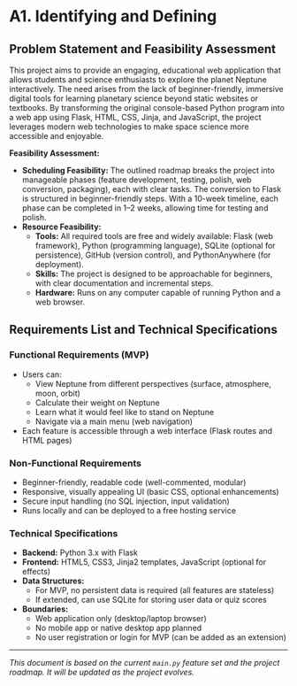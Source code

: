 # A1. Identifying and Defining

## Problem Statement and Feasibility Assessment

This project aims to provide an engaging, educational web application that allows students and science enthusiasts to explore the planet Neptune interactively. The need arises from the lack of beginner-friendly, immersive digital tools for learning planetary science beyond static websites or textbooks. By transforming the original console-based Python program into a web app using Flask, HTML, CSS, Jinja, and JavaScript, the project leverages modern web technologies to make space science more accessible and enjoyable.

**Feasibility Assessment:**
- **Scheduling Feasibility:** The outlined roadmap breaks the project into manageable phases (feature development, testing, polish, web conversion, packaging), each with clear tasks. The conversion to Flask is structured in beginner-friendly steps. With a 10-week timeline, each phase can be completed in 1–2 weeks, allowing time for testing and polish.
- **Resource Feasibility:**
  - **Tools:** All required tools are free and widely available: Flask (web framework), Python (programming language), SQLite (optional for persistence), GitHub (version control), and PythonAnywhere (for deployment).
  - **Skills:** The project is designed to be approachable for beginners, with clear documentation and incremental steps.
  - **Hardware:** Runs on any computer capable of running Python and a web browser.

## Requirements List and Technical Specifications

### Functional Requirements (MVP)
- Users can:
  - View Neptune from different perspectives (surface, atmosphere, moon, orbit)
  - Calculate their weight on Neptune
  - Learn what it would feel like to stand on Neptune
  - Navigate via a main menu (web navigation)
- Each feature is accessible through a web interface (Flask routes and HTML pages)

### Non-Functional Requirements
- Beginner-friendly, readable code (well-commented, modular)
- Responsive, visually appealing UI (basic CSS, optional enhancements)
- Secure input handling (no SQL injection, input validation)
- Runs locally and can be deployed to a free hosting service

### Technical Specifications
- **Backend:** Python 3.x with Flask
- **Frontend:** HTML5, CSS3, Jinja2 templates, JavaScript (optional for effects)
- **Data Structures:**
  - For MVP, no persistent data is required (all features are stateless)
  - If extended, can use SQLite for storing user data or quiz scores
- **Boundaries:**
  - Web application only (desktop/laptop browser)
  - No mobile app or native desktop app planned
  - No user registration or login for MVP (can be added as an extension)

---

*This document is based on the current `main.py` feature set and the project roadmap. It will be updated as the project evolves.*

